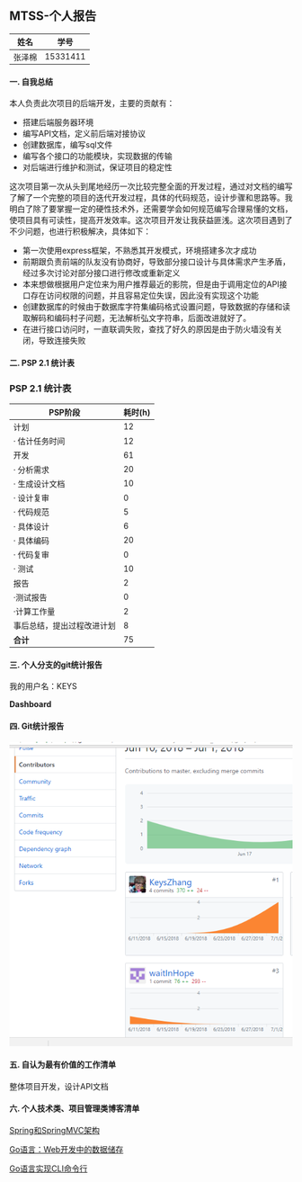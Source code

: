 ## MTSS-个人报告

|  姓名  |   学号   |
| :----: | :------: |
| 张泽棉 | 15331411 |

#### 一. 自我总结

本人负责此次项目的后端开发，主要的贡献有：

- 搭建后端服务器环境
- 编写API文档，定义前后端对接协议
- 创建数据库，编写sql文件
- 编写各个接口的功能模块，实现数据的传输
- 对后端进行维护和测试，保证项目的稳定性

这次项目第一次从头到尾地经历一次比较完整全面的开发过程，通过对文档的编写了解了一个完整的项目的迭代开发过程，具体的代码规范，设计步骤和思路等。我明白了除了要掌握一定的硬性技术外，还需要学会如何规范编写合理易懂的文档，使项目具有可读性，提高开发效率。这次项目开发让我获益匪浅。这次项目遇到了不少问题，也进行积极解决，具体如下：

- 第一次使用express框架，不熟悉其开发模式，环境搭建多次才成功
- 前期跟负责前端的队友没有协商好，导致部分接口设计与具体需求产生矛盾，经过多次讨论对部分接口进行修改或重新定义
- 本来想做根据用户定位来为用户推荐最近的影院，但是由于调用定位的API接口存在访问权限的问题，并且容易定位失误，因此没有实现这个功能
- 创建数据库的时候由于数据库字符集编码格式设置问题，导致数据的存储和读取解码和编码村子问题，无法解析弘文字符串，后面改进就好了。
- 在进行接口访问时，一直联调失败，查找了好久的原因是由于防火墙没有关闭，导致连接失败

#### 二. PSP 2.1 统计表

### PSP 2.1 统计表

| PSP阶段                    | 耗时(h) |
| -------------------------- | ------- |
| 计划                       | 12      |
| · 估计任务时间             | 12      |
| 开发                       | 61      |
| · 分析需求                 | 20      |
| · 生成设计文档             | 10      |
| · 设计复审                 | 0       |
| · 代码规范                 | 5       |
| · 具体设计                 | 6       |
| · 具体编码                 | 20      |
| · 代码复审                 | 0       |
| · 测试                     | 10      |
| 报告                       | 2       |
| ·测试报告                  | 0       |
| ·计算工作量                | 2       |
| 事后总结，提出过程改进计划 | 8       |
| **合计**                   | 75      |

#### 三. 个人分支的git统计报告

我的用户名：KEYS

**Dashboard**

#### 四. Git统计报告

![](https://raw.githubusercontent.com/Movie-ticket-Sale-System/DashBoard/master/image/Server_Commit_Zzm.png)

#### 五. 自认为最有价值的工作清单

整体项目开发，设计API文档

#### 六. 个人技术类、项目管理类博客清单

[Spring和SpringMVC架构](https://blog.csdn.net/zzmian/article/details/79952698)

[Go语言：Web开发中的数据储存](https://blog.csdn.net/zzmian/article/details/78759804)

[Go语言实现CLI命令行](https://blog.csdn.net/zzmian/article/details/78755907)







####  